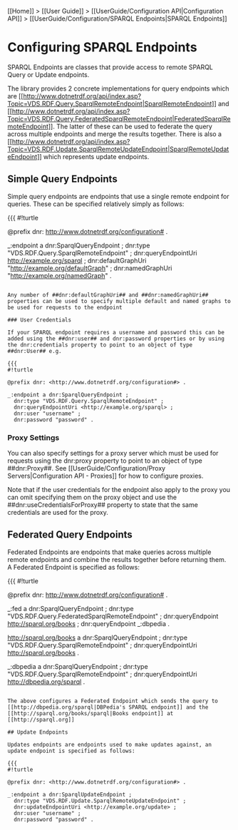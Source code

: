 [[Home]] > [[User Guide]] > [[UserGuide/Configuration API|Configuration API]] > [[UserGuide/Configuration/SPARQL Endpoints|SPARQL Endpoints]]

# Configuring SPARQL Endpoints 

SPARQL Endpoints are classes that provide access to remote SPARQL Query or Update endpoints.

The library provides 2 concrete implementations for query endpoints which are [[http://www.dotnetrdf.org/api/index.asp?Topic=VDS.RDF.Query.SparqlRemoteEndpoint|SparqlRemoteEndpoint]] and [[http://www.dotnetrdf.org/api/index.asp?Topic=VDS.RDF.Query.FederatedSparqlRemoteEndpoint|FederatedSparqlRemoteEndpoint]]. The latter of these can be used to federate the query across multiple endpoints and merge the results together.  There is also a [[http://www.dotnetrdf.org/api/index.asp?Topic=VDS.RDF.Update.SparqlRemoteUpdateEndpoint|SparqlRemoteUpdateEndpoint]] which represents update endpoints.

## Simple Query Endpoints 

Simple query endpoints are endpoints that use a single remote endpoint for queries. These can be specified relatively simply as follows:

{{{
#!turtle

@prefix dnr: <http://www.dotnetrdf.org/configuration#> .

_:endpoint a dnr:SparqlQueryEndpoint ;
  dnr:type "VDS.RDF.Query.SparqlRemoteEndpoint" ;
  dnr:queryEndpointUri <http://example.org/sparql> ;
  dnr:defaultGraphUri "http://example.org/defaultGraph" ;
  dnr:namedGraphUri "http://example.org/namedGraph" .
```

Any number of ##dnr:defaultGraphUri## and ##dnr:namedGraphUri## properties can be used to specify multiple default and named graphs to be used for requests to the endpoint

### User Credentials 

If your SPARQL endpoint requires a username and password this can be added using the ##dnr:user## and dnr:password properties or by using the dnr:credentials property to point to an object of type ##dnr:User## e.g.

{{{
#!turtle

@prefix dnr: <http://www.dotnetrdf.org/configuration#> .

_:endpoint a dnr:SparqlQueryEndpoint ;
  dnr:type "VDS.RDF.Query.SparqlRemoteEndpoint" ;
  dnr:queryEndpointUri <http://example.org/sparql> ;
  dnr:user "username" ;
  dnr:password "password" .
```

### Proxy Settings 

You can also specify settings for a proxy server which must be used for requests using the dnr:proxy property to point to an object of type ##dnr:Proxy##. See [[UserGuide/Configuration/Proxy Servers|Configuration API - Proxies]] for how to configure proxies.

Note that if the user credentials for the endpoint also apply to the proxy you can omit specifying them on the proxy object and use the ##dnr:useCredentialsForProxy## property to state that the same credentials are used for the proxy.

## Federated Query Endpoints 

Federated Endpoints are endpoints that make queries across multiple remote endpoints and combine the results together before returning them. A Federated Endpoint is specified as follows:

{{{
#!turtle

@prefix dnr: <http://www.dotnetrdf.org/configuration#> .

_:fed a dnr:SparqlQueryEndpoint ;
  dnr:type "VDS.RDF.Query.FederatedSparqlRemoteEndpoint" ;
  dnr:queryEndpoint <http://sparql.org/books> ;
  dnr:queryEndpoint _:dbpedia .

<http://sparql.org/books> a dnr:SparqlQueryEndpoint ;
  dnr:type "VDS.RDF.Query.SparqlRemoteEndpoint" ;
  dnr:queryEndpointUri <http://sparql.org/books> .

_:dbpedia a dnr:SparqlQueryEndpoint ;
  dnr:type "VDS.RDF.Query.SparqlRemoteEndpoint" ;
  dnr:queryEndpointUri <http://dbpedia.org/sparql> .
```

The above configures a Federated Endpoint which sends the query to [[http://dbpedia.org/sparql|DBPedia's SPARQL endpoint]] and the [[http://sparql.org/books/sparql|Books endpoint]] at [[http://sparql.org]]

## Update Endpoints 

Updates endpoints are endpoints used to make updates against, an update endpoint is specified as follows:

{{{
#!turtle

@prefix dnr: <http://www.dotnetrdf.org/configuration#> .

_:endpoint a dnr:SparqlUpdateEndpoint ;
  dnr:type "VDS.RDF.Update.SparqlRemoteUpdateEndpoint" ;
  dnr:updateEndpointUri <http://example.org/update> ;
  dnr:user "username" ;
  dnr:password "password" .
```

